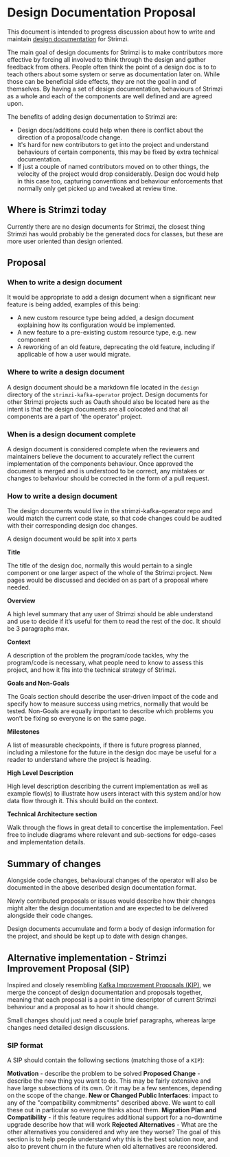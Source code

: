 # Design Documentation Proposal

This document is intended to progress discussion about how to write and maintain [design documentation](https://en.wikipedia.org/wiki/Software_design_description) for Strimzi.

The main goal of design documents for Strimzi is to make contributors more effective by forcing all involved to think through the design and gather feedback from others. People often think the point of a design doc is to to teach others about some system or serve as documentation later on. While those can be beneficial side effects, they are not the goal in and of themselves.
By having a set of design documentation, behaviours of Strimzi as a whole and each of the components are well defined and are agreed upon.

The benefits of adding design documentation to Strimzi are:
- Design docs/additions could help when there is conflict about the direction of a proposal/code change.
- It's hard for new contributors to get into the project and understand behaviours of certain components, this may be fixed by extra technical documentation.
- If just a couple of named contributors moved on to other things, the velocity of the project would drop considerably. Design doc would help in this case too, capturing conventions and behaviour enforcements that normally only get picked up and tweaked at review time.



## Where is Strimzi today

Currently there are no design documents for Strimzi, the closest thing Strimzi has would probably be the generated docs for classes, but these are more user oriented than design oriented.


## Proposal

### When to write a design document

It would be appropriate to add a design document when a significant new feature is being added, examples of this being:
- A new custom resource type being added, a design document explaining how its configuration would be implemented.
- A new feature to a pre-existing custom resource type, e.g. new component
- A reworking of an old feature, deprecating the old feature, including if applicable of how a user would migrate.

### Where to write a design document

A design document should be a markdown file located in the `design` directory of the `strimzi-kafka-operator` project.
Design documents for other Strimzi projects such as Oauth should also be located here as the intent is that the design documents are all colocated and that all components are a part of 'the operator' project.

### When is a design document complete

A design document is considered complete when the reviewers and maintainers believe the document to accurately reflect the current implementation of the components behaviour. Once approved the document is merged and is understood to be correct, any mistakes or changes to behaviour should be corrected in the form of a pull request.

### How to write a design document

The design documents would live in the strimzi-kafka-operator repo and would match the current code state, so that code changes could be audited with their corresponding design doc changes.

A design document would be split into `X` parts

**Title**

The title of the design doc, normally this would pertain to a single component or one larger aspect of the whole of the Strimzi project. New pages would be discussed and decided on as part of a proposal where needed.

**Overview**

A high level summary that any user of Strimzi should be able understand and use to decide if it’s useful for them to read the rest of the doc. It should be 3 paragraphs max.

**Context**

A description of the problem the program/code tackles, why the program/code is necessary, what people need to know to assess this project, and how it fits into the technical strategy of Strimzi.

**Goals and Non-Goals**

The Goals section should describe the user-driven impact of the code and specify how to measure success using metrics, normally that would be tested.
Non-Goals are equally important to describe which problems you won’t be fixing so everyone is on the same page.

**Milestones**

A list of measurable checkpoints, if there is future progress planned, including a milestone for the future in the design doc maye be useful for a reader to understand where the project is heading.

**High Level Description**

High level description describing the current implementation as well as example flow(s) to illustrate how users interact with this system and/or how data flow through it. This should build on the context.

**Technical Architecture section**

Walk through the flows in great detail to concertise the implementation. Feel free to include diagrams where relevant and sub-sections for edge-cases and implementation details.

## Summary of changes

Alongside code changes, behavioural changes of the operator will also be documented in the above described design documentation format.

Newly contributed proposals or issues would describe how their changes might alter the design documentation and are expected to be delivered alongside their code changes.

Design documents accumulate and form a body of design information for the project, and should be kept up to date with design changes. 



## Alternative implementation - Strimzi Improvement Proposal (SIP)

Inspired and closely resembling [Kafka Improvement Proposals (KIP)](https://cwiki.apache.org/confluence/display/KAFKA/Kafka+Improvement+Proposals), we merge the concept of design documentation and proposals together, meaning that each proposal is a point in time descriptor of current Strimzi behaviour and a proposal as to how it should change.

Small changes should just need a couple brief paragraphs, whereas large changes need detailed design discussions.

### SIP format

A SIP should contain the following sections (matching those of a `KIP`):

**Motivation** - describe the problem to be solved
**Proposed Change** - describe the new thing you want to do. This may be fairly extensive and have large subsections of its own. Or it may be a few sentences, depending on the scope of the change.
**New or Changed Public Interfaces**: impact to any of the "compatibility commitments" described above. We want to call these out in particular so everyone thinks about them.
**Migration Plan and Compatibility** - if this feature requires additional support for a no-downtime upgrade describe how that will work
**Rejected Alternatives** - What are the other alternatives you considered and why are they worse? The goal of this section is to help people understand why this is the best solution now, and also to prevent churn in the future when old alternatives are reconsidered.
